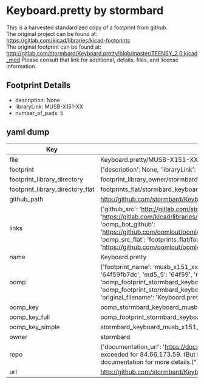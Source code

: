 # Keyboard.pretty by stormbard  
This is a harvested standardized copy of a footprint from github.  
The original project can be found at:  
https://gitlab.com/kicad/libraries/kicad-footprints  
The original footprint can be found at:
http://gitlab.com/stormbard/Keyboard.pretty/blob/master/TEENSY_2.0.kicad_mod
Please consult that link for additional, details, files, and license information.  
## Footprint Details
* description: None  
* libraryLink: MUSB-X151-XX  
* number_of_pads: 5  
## yaml dump  
| Key | Value |  
| --- | --- |  
| file | Keyboard.pretty/MUSB-X151-XX.kicad_mod |  
| footprint | {'description': None, 'libraryLink': 'MUSB-X151-XX', 'number_of_pads': 5} |  
| footprint_library_directory | footprint_library_owner/stormbard_Keyboard.pretty |  
| footprint_library_directory_flat | footprints_flat/stormbard_keyboard_musb_x151_xx/working |  
| github_path | http://github.com/stormbard/Keyboard.pretty/blob/master/MUSB-X151-XX.kicad_mod |  
| links | {'github_src': 'http://gitlab.com/stormbard/Keyboard.pretty/blob/master/TEENSY_2.0.kicad_mod', 'github_src_repo': 'https://gitlab.com/kicad/libraries/kicad-footprints', 'oomp_bot': 'footprints/stormbard_keyboard_musb_x151_xx/working', 'oomp_bot_github': 'https://github.com/oomlout/oomlout_oomp_footprint_bot/tree/main/footprints/stormbard_keyboard_musb_x151_xx/working', 'oomp_src_flat': 'footprints_flat/footprints_flat/stormbard_keyboard_musb_x151_xx/working', 'oomp_src_flat_github': 'https://github.com/oomlout/oomlout_oomp_footprint_src/tree/main/footprints_flat/stormbard_keyboard_musb_x151_xx/working'} |  
| name | Keyboard.pretty |  
| oomp | {'footprint_name': 'musb_x151_xx', 'library_name': 'keyboard', 'md5': '64f59fb7dc6be8df4e5ded603cc9c7f2', 'md5_10': '64f59fb7dc', 'md5_5': '64f59', 'md5_6': '64f59f', 'oomp_key': 'oomp_stormbard_keyboard_musb_x151_xx', 'oomp_key_extra': 'oomp_footprint_stormbard_keyboard_musb_x151_xx', 'oomp_key_full': 'oomp_footprint_stormbard_keyboard_musb_x151_xx_64f59f', 'oomp_key_simple': 'stormbard_keyboard_musb_x151_xx', 'original_filename': 'Keyboard.pretty/MUSB-X151-XX.kicad_mod', 'owner_name': 'stormbard'} |  
| oomp_key | oomp_stormbard_keyboard_musb_x151_xx |  
| oomp_key_full | oomp_footprint_stormbard_keyboard_musb_x151_xx |  
| oomp_key_simple | stormbard_keyboard_musb_x151_xx |  
| owner | stormbard |  
| repo | {'documentation_url': 'https://docs.github.com/rest/overview/resources-in-the-rest-api#rate-limiting', 'message': "API rate limit exceeded for 84.66.173.59. (But here's the good news: Authenticated requests get a higher rate limit. Check out the documentation for more details.)"} |  
| url | http://github.com/stormbard/Keyboard.pretty |  

